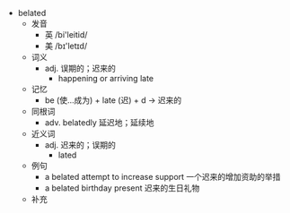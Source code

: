 - belated
  - 发音
    - 英 /bi'leitid/
    - 美 /bɪ'letɪd/
  - 词义
    - adj. 误期的；迟来的
      - happening or arriving late
  - 记忆
    - be (使…成为) + late (迟) + d → 迟来的
  - 同根词
    - adv. belatedly 延迟地；延续地
  - 近义词
    - adj. 迟来的；误期的
      - lated
  - 例句
    - a belated attempt to increase support 一个迟来的增加资助的举措
    - a belated birthday present 迟来的生日礼物
  - 补充